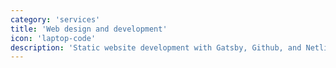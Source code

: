 ```yaml
---
category: 'services'
title: 'Web design and development'
icon: 'laptop-code'
description: 'Static website development with Gatsby, Github, and Netlify.'
---
```

